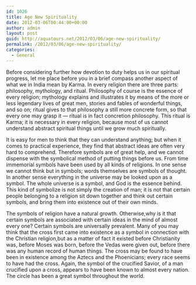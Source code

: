```yaml
---
id: 1026
title: Age New Spirituality
date: 2012-03-06T00:44:00+00:00
author: admin
layout: post
guid: http://aquatours.net/2012/03/06/age-new-spirituality/
permalink: /2012/03/06/age-new-spirituality/
categories:
  - General
---
```

Before considering further how devotion to duty helps us in our spiritual progress, let me place before you in a brief compass another aspect of what we in India mean by Karma. In every religion there are three parts: philosophy, mythology, and ritual. Philosophy of course is the essence of every religion; mythology explains and illustrates it by means of the more or less legendary lives of great men, stories and fables of wonderful things, and so on; ritual gives to that philosophy a still more concrete form, so that every one may grasp it &#8212; ritual is in fact concretion philosophy. This ritual is Karma; it is necessary in every religion, because most of us cannot understand abstract spiritual things until we grow much spiritually.

It is easy for men to think that they can understand anything; but when it comes to practical experience, they find that abstract ideas are often very hard to comprehend. Therefore symbols are of great help, and we cannot dispense with the symbolical method of putting things before us. From time immemorial symbols have been used by all kinds of religions. In one sense we cannot think but in symbols; words themselves are symbols of thought. In another sense everything in the universe may be looked upon as a symbol. The whole universe is a symbol, and God is the essence behind. This kind of symbolize is not simply the creation of man; it is not that certain people belonging to a religion sit down together and think out certain symbols, and bring them into existence out of their own minds.

The symbols of religion have a natural growth. Otherwise,why is it that certain symbols are associated with certain ideas in the mind of almost every one? Certain symbols are universally prevalent. Many of you may think that the cross first came into existence as a symbol in connection with the Christian religion,but as a matter of fact it existed before Christianity was, before Moses was born, before the Vedas were given out, before there was any human record of human things. The cross may be found to have been in existence among the Aztecs and the Phoenicians; every race seems to have had the cross. Again, the symbol of the crucified Savior, of a man crucified upon a cross, appears to have been known to almost every nation. The circle has been a great symbol throughout the world.